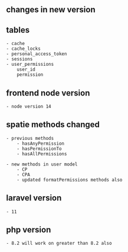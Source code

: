 ## changes in new version
## tables
    - cache
    - cache_locks
    - personal_access_token
    - sessions
    - user_permissions
        user_id
        permission

## frontend node version
    - node version 14 
## spatie methods changed
    - previous methods
        - hasAnyPermission
        - hasPermissionTo
        - hasAllPermissions
    
    - new methods in user model
        - CP
        - CPA
        - updated formatPermissions methods also

## laravel version 
    - 11

## php version
    - 8.2 will work on greater than 8.2 also
    


